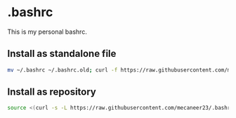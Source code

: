 # .bashrc

This is my personal bashrc.

## Install as standalone file

```bash
mv ~/.bashrc ~/.bashrc.old; curl -f https://raw.githubusercontent.com/mecaneer23/.bashrc/main/.bashrc -o ~/.bashrc && source ~/.bashrc
```

## Install as repository

```bash
source <(curl -s -L https://raw.githubusercontent.com/mecaneer23/.bashrc/main/.bashrc) && install-bashrc
```
